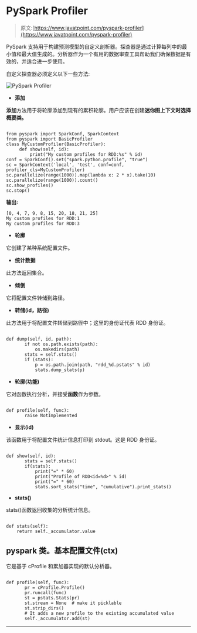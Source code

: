 # PySpark Profiler

> 原文:[https://www.javatpoint.com/pyspark-profiler](https://www.javatpoint.com/pyspark-profiler)

PySpark 支持用于构建预测模型的自定义剖析器。探查器是通过计算每列中的最小值和最大值生成的。分析器作为一个有用的数据审查工具帮助我们确保数据是有效的，并适合进一步使用。

自定义探查器必须定义以下一些方法:

![PySpark Profiler](../Images/ed64c59c17f13d9acd26fd2ff29b73ff.png)

*   **添加**

**添加**方法用于将轮廓添加到现有的累积轮廓。用户应该在创建**迷你图上下文时选择概要类。**

```

from pyspark import SparkConf, SparkContext
from pyspark import BasicProfiler
class MyCustomProfiler(BasicProfiler):
     def show(self, id):
         print("My custom profiles for RDD:%s" % id)
conf = SparkConf().set("spark.python.profile", "true")
sc = SparkContext('local', 'test', conf=conf, profiler_cls=MyCustomProfiler)
sc.parallelize(range(1000)).map(lambda x: 2 * x).take(10)
sc.parallelize(range(1000)).count()
sc.show_profiles()
sc.stop()

```

**输出:**

```
[0, 4, 7, 9, 8, 15, 20, 18, 21, 25]
My custom profiles for RDD:1
My custom profiles for RDD:3

```

*   **轮廓**

它创建了某种系统配置文件。

*   **统计数据**

此方法返回集合。

*   **倾倒**

它将配置文件转储到路径。

*   **转储(id，路径)**

此方法用于将配置文件转储到路径中；这里的身份证代表 RDD 身份证。

```

def dump(self, id, path):
       if not os.path.exists(path):
           os.makedirs(path)
       stats = self.stats()
       if (stats):
           p = os.path.join(path, "rdd_%d.pstats" % id)
           stats.dump_stats(p)

```

*   **轮廓(功能)**

它对函数执行分析，并接受**函数**作为参数。

```

def profile(self, func):
       raise NotImplemented

```

*   **显示(id)**

该函数用于将配置文件统计信息打印到 stdout。这是 RDD 身份证。

```

def show(self, id):
       stats = self.stats()
       if(stats):
           print("=" * 60)
           print("Profile of RDD<id=%d>" % id)
           print("=" * 60)
           stats.sort_stats("time", "cumulative").print_stats()

```

*   **stats()**

stats()函数返回收集的分析统计信息。

```

def stats(self):
	return self._accumulator.value

```

## pyspark 类。基本配置文件(ctx)

它是基于 cProfile 和累加器实现的默认分析器。

```

def profile(self, func):
       pr = cProfile.Profile()
       pr.runcall(func)
       st = pstats.Stats(pr)
       st.stream = None  # make it picklable
       st.strip_dirs()
       # It adds a new profile to the existing accumulated value
       self._accumulator.add(st)

```

* * *